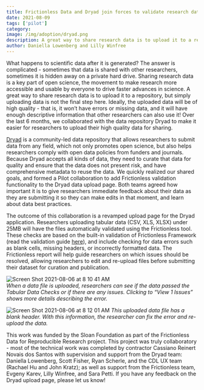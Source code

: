 ```yaml
---
title: Frictionless Data and Dryad join forces to validate research data
date: 2021-08-09
tags: ['pilot']
category:
image: /img/adoption/dryad.png
description: A great way to share research data is to upload it to a repository, but how do we ensure that uploaded data doesn't have issues? Frictionless Data and Dryad join forces to revamp the upload page for the Dryad application, now including the Frictionless validation functionality to check for data quality.
author: Daniella Lowenberg and Lilly Winfree 
---
```

What happens to scientific data after it is generated? The answer is complicated - sometimes that data is shared with other researchers, sometimes it is hidden away on a private hard drive. Sharing research data is a key part of open science, the movement to make research more accessible and usable by everyone to drive faster advances in science. A great way to share research data is to upload it to a repository, but simply uploading data is not the final step here. Ideally, the uploaded data will be of high quality - that is, it won’t have errors or missing data, and it will have enough descriptive information that other researchers can also use it! Over the last 6 months, we collaborated with the data repository Dryad to make it easier for researchers to upload their high quality data for sharing.

[Dryad](https://datadryad.org/stash) is a community-led data repository that allows researchers to submit data from any field, which not only promotes open science, but also helps researchers comply with open data policies from funders and journals. Because Dryad accepts all kinds of data, they need to curate that data for quality and ensure that the data does not present risk, and have comprehensive metadata to reuse the data. We quickly realized our shared goals, and formed a Pilot collaboration to  add Frictionless validation functionality to the Dryad data upload page. Both teams agreed how important it is to give researchers immediate feedback about their data as they are submitting it so they can make edits in that moment, and learn about data best practices. 

The outcome of this collaboration is a revamped upload page for the Dryad application. Researchers uploading tabular data (CSV, XLS, XLSX) under 25MB will have the files automatically validated using the Frictionless tool. These checks are based on the built-in validation of Frictionless Framework (read the validation guide [here](https://framework.frictionlessdata.io/docs/guides/validation-guide)), and include checking for data errors such as blank cells, missing headers, or incorrectly formatted data. The Frictionless report will help guide researchers on which issues should be resolved, allowing researchers to edit and re-upload files before submitting their dataset for curation and publication.

![Screen Shot 2021-08-06 at 8 10 41 AM](https://user-images.githubusercontent.com/74717970/128690898-2095f1c7-060d-4398-ac92-33f65c068c4c.png)  
*When a data file is uploaded, researchers can see if the data passed the Tabular Data Checks or if there are any issues. Clicking to “View 1 Issues” shows more details describing the error.*

![Screen Shot 2021-08-06 at 8 12 01 AM](https://user-images.githubusercontent.com/74717970/128690994-16be9845-59ec-4f3b-9b76-28a163dfa1e3.png)
*This uploaded data file has a blank header. With this information, the researcher can fix the error and re-upload the data.*

This work was funded by the Sloan Foundation as part of the Frictionless Data for Reproducible Research project. This project was truly collaboratory - most of the technical work was completed by contractor Cassiano Reinert Novais dos Santos with supervision and support from the Dryad team: Daniella Lowenberg, Scott Fisher, Ryan Scherle, and the CDL UX team (Rachael Hu and John Kratz); as well as support from the Frictionless team, Evgeny Karev, Lilly Winfree, and Sara Petti. If you have any feedback on the Dryad upload page, please let us know!
